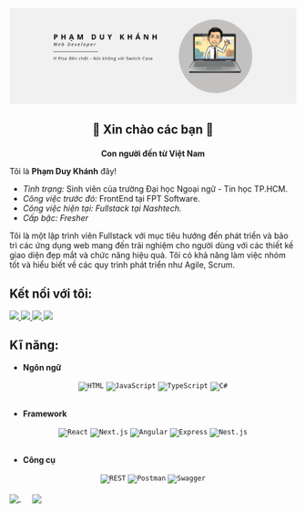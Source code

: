 ![alt text](/images/banner.png)

## <p align="center">🎉 Xin chào các bạn 🙌</p>

<p align="center"><strong>Con người đến từ Việt Nam</strong></p>

Tôi là <strong>Phạm Duy Khánh</strong> đây!

- <i>Tình trạng: </i> Sinh viên của trường Đại học Ngoại ngữ - Tin học TP.HCM.
- <i>Công việc trước đó: </i> FrontEnd tại FPT Software.
- <i>Công việc hiện tại: Fullstack tại Nashtech.</i>
- <i>Cấp bậc: Fresher</i>

Tôi là một lập trình viên Fullstack với mục tiêu hướng đến phát triển và bảo trì các ứng dụng web mang đến trải nghiệm cho người dùng với các thiết kế giao diện đẹp mắt và chức năng hiệu quả. Tôi có khả năng làm việc nhóm tốt và hiểu biết về các quy trình phát triển như Agile, Scrum.

## Kết nối với tôi:

<a href="https://www.linkedin.com/in/ph%E1%BA%A1m-duy-kh%C3%A1nh-8732a0241/">
    <img src="https://img.shields.io/badge/Linked_In-0099E5?style=for-the-badge&logo=LinkedIn&logoColor=white">
</a>

<a href="https://www.facebook.com/duykhanh.pham.110/">
    <img  src="https://img.shields.io/badge/Facebook-512BD4?style=for-the-badge&logo=Facebook&logoColor=white">
</a>

<a href="https://www.instagram.com/xxmcmielxx/">
    <img  src="https://img.shields.io/badge/Instagram-F8DC75?style=for-the-badge&logo=Instagram&logoColor=FD366E">
</a>

<a href="#">
    <img  src="https://img.shields.io/badge/Gmail-0D1129?style=for-the-badge&logo=Gmail&logoColor=D6180B">
</a>

## Kĩ năng:
- <strong>Ngôn ngữ</strong>
<div align="center">
	<code><img width="50" src="https://user-images.githubusercontent.com/25181517/192158954-f88b5814-d510-4564-b285-dff7d6400dad.png" alt="HTML" title="HTML"/></code>
	<code><img width="50" src="https://user-images.githubusercontent.com/25181517/117447155-6a868a00-af3d-11eb-9cfe-245df15c9f3f.png" alt="JavaScript" title="JavaScript"/></code>
	<code><img width="50" src="https://user-images.githubusercontent.com/25181517/183890598-19a0ac2d-e88a-4005-a8df-1ee36782fde1.png" alt="TypeScript" title="TypeScript"/></code>
	<code><img width="50" src="https://user-images.githubusercontent.com/25181517/121405384-444d7300-c95d-11eb-959f-913020d3bf90.png" alt="C#" title="C#"/></code>
</div>

</br>

- <strong>Framework</strong>

<div align="center">
	<code><img width="50" src="https://user-images.githubusercontent.com/25181517/183897015-94a058a6-b86e-4e42-a37f-bf92061753e5.png" alt="React" title="React"/></code>
	<code><img width="50" src="https://github.com/marwin1991/profile-technology-icons/assets/136815194/5f8c622c-c217-4649-b0a9-7e0ee24bd704" alt="Next.js" title="Next.js"/></code>
	<code><img width="50" src="https://user-images.githubusercontent.com/25181517/183890595-779a7e64-3f43-4634-bad2-eceef4e80268.png" alt="Angular" title="Angular"/></code>
	<code><img width="50" src="https://user-images.githubusercontent.com/25181517/183859966-a3462d8d-1bc7-4880-b353-e2cbed900ed6.png" alt="Express" title="Express"/></code>
	<code><img width="50" src="https://github.com/marwin1991/profile-technology-icons/assets/136815194/519bfaf3-c242-431e-a269-876979f05574" alt="Nest.js" title="Nest.js"/></code>
</div>

</br>

- <strong>Công cụ</strong>

<div align="center">
	<code><img width="50" src="https://user-images.githubusercontent.com/25181517/192107858-fe19f043-c502-4009-8c47-476fc89718ad.png" alt="REST" title="REST"/></code>
	<code><img width="50" src="https://user-images.githubusercontent.com/25181517/192109061-e138ca71-337c-4019-8d42-4792fdaa7128.png" alt="Postman" title="Postman"/></code>
	<code><img width="50" src="https://user-images.githubusercontent.com/25181517/186711335-a3729606-5a78-4496-9a36-06efcc74f800.png" alt="Swagger" title="Swagger"/></code>
</div>

</br>

<a style="margin-right:20px;" href="https://github.com/anuraghazra/convoychat">
  <img height=200 align="center" src="https://github-readme-stats.vercel.app/api/top-langs?username=GYEzra&layout=compact&langs_count=8&card_width=300" />
</a>
<a href="https://github.com/anuraghazra/github-readme-stats">
  <img height=200 align="center" src="https://github-readme-stats.vercel.app/api?username=GYEzra" />
</a>
